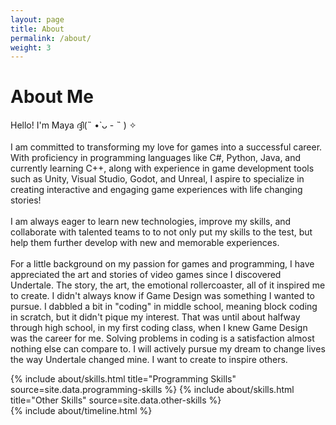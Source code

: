 ```yaml
---
layout: page
title: About
permalink: /about/
weight: 3
---
```


# **About Me**

Hello! I'm Maya ദ്ദി(˵ •̀ ᴗ - ˵ ) ✧<br><br>
I am committed to transforming my love for games into a successful career. With proficiency in programming languages like C#, Python, Java, and currently learning C++, along with experience in game development tools such as Unity, Visual Studio, Godot, and Unreal, I aspire to specialize in creating interactive and engaging game experiences with life changing stories!
<br><br>
I am always eager to learn new technologies, improve my skills, and collaborate with talented teams to to not only put my skills to the test, but help them further develop with new and memorable experiences.
<br><br>
For a little background on my passion for games and programming, I have appreciated the art and stories of video games since I discovered Undertale. The story, the art, the emotional rollercoaster, all of it inspired me to create. I didn't always know if Game Design was something I wanted to pursue. I dabbled a bit in "coding" in middle school, meaning block coding in scratch, but it didn't pique my interest. That was until about halfway through high school, in my first coding class, when I knew Game Design was the career for me. Solving problems in coding is a satisfaction almost nothing else can compare to. I will actively pursue my dream to change lives the way Undertale changed mine. I want to create to inspire others.

<div class="row">
{% include about/skills.html title="Programming Skills" source=site.data.programming-skills %}
{% include about/skills.html title="Other Skills" source=site.data.other-skills %}
</div>

<div class="row">
{% include about/timeline.html %}
</div>